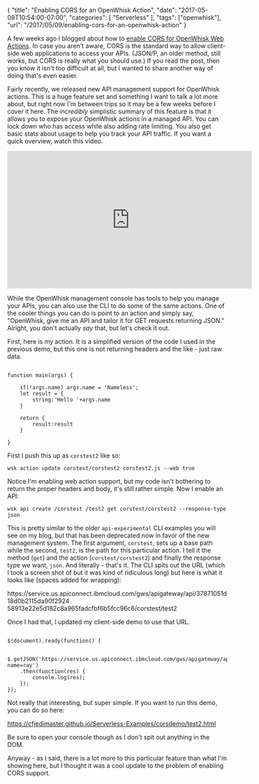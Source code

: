 
{
	"title": "Enabling CORS for an OpenWhisk Action",
	"date": "2017-05-09T10:54:00-07:00",
	"categories": [
		"Serverless"
	],
	"tags": ["openwhisk"],
	"url": "/2017/05/09/enabling-cors-for-an-openwhisk-action"
}

A few weeks ago I blogged about how to [enable CORS for OpenWhisk Web Actions](https://www.raymondcamden.com/2017/04/18/enabling-cors-for-an-openwhisk-web-action). In case you aren't aware, CORS is the standard way to allow client-side web applications to access your APIs. (JSON/P, an older method, still works, but CORS is really what you should use.) If you read the post, then you know it isn't too difficult at all, but I wanted to share another way of doing that's even easier.

Fairly recently, we released new API management support for OpenWhisk actions. This is a huge feature set and something I want to talk a lot more about, but right now I'm between trips so it may be a few weeks before I cover it here. The *incredibly* simplistic summary of this feature is that it allows you to expose your OpenWhisk actions in a managed API. You can lock down who has access while also adding rate limiting. You also get basic stats about usage to help you track your API traffic. If you want a quick overview, watch this video.

<iframe width="560" height="315" src="https://www.youtube.com/embed/eRpodAfmkg4?rel=0" frameborder="0" allowfullscreen></iframe>

While the OpenWhisk management console has tools to help you manage your APIs, you can also use the CLI to do some of the same actions. One of the cooler things you can do is point to an action and simply say, "OpenWhisk, give me an API and tailor it for GET requests returning JSON." Alright, you don't actually *say* that, but let's check it out. 

First, here is my action. It is a simplified version of the code I used in the previous demo, but this one is not returning headers and the like - just raw data.

<pre><code class="language-javascript">
function main(args) {

    if(!args.name) args.name = 'Nameless';
	let result = {
		string:'Hello '+args.name
	}

	return {
		result:result
	}

}
</code></pre>

First I push this up as `corstest2` like so:

`wsk action update corstest/corstest2 corstest2.js --web true`

Notice I'm enabling web action support, but my code isn't bothering to return the proper headers and body, it's still rather simple. Now I enable an API:

`wsk api create /corstest /test2 get corstest/corstest2 --response-type json`

This is pretty similar to the older `api-experimental` CLI examples you will see on my blog, but that has been deprecated now in favor of the new management system. The first argument, `corstest`, sets up a base path while the second, `test2`, is the path for this particular action. I tell it the method (`get`) and the action (`corstest/corstest2`) and finally the response type we want, `json`. And literally - that's it. The CLI spits out the URL (which I took a screen shot of but it was kind of ridiculous long) but here is what it looks like (spaces added for wrapping):

https://<span></span>service.us.apiconnect.ibmcloud.com/gws/apigateway/api/37871051d18d0b2115da90f2924
58913e22e5d182c8a965fadcfbf6b5fcc96c6/corstest/test2

Once I had that, I updated my client-side demo to use that URL. 

<pre><code class="language-javascript">
$(document).ready(function() {

	$.getJSON('https://service.us.apiconnect.ibmcloud.com/gws/apigateway/api/37871051d18d0b2115da90f292458913e22e5d182c8a965fadcfbf6b5fcc96c6/corstest/test2?name=ray')
	.then(function(res) {
		console.log(res);
	});
});
</code></pre>

Not really that interesting, but super simple. If you want to run this demo, you can do so here:

https://cfjedimaster.github.io/Serverless-Examples/corsdemo/test2.html

Be sure to open your console though as I don't spit out anything in the DOM.

Anyway - as I said, there is a lot more to this particular feature than what I'm showing here, but I thought it was a cool update to the problem of enabling CORS support.
